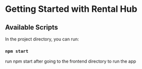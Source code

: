 # Getting Started with Rental Hub

## Available Scripts

In the project directory, you can run:

### `npm start`
run npm start after going to the frontend directory to run the app
